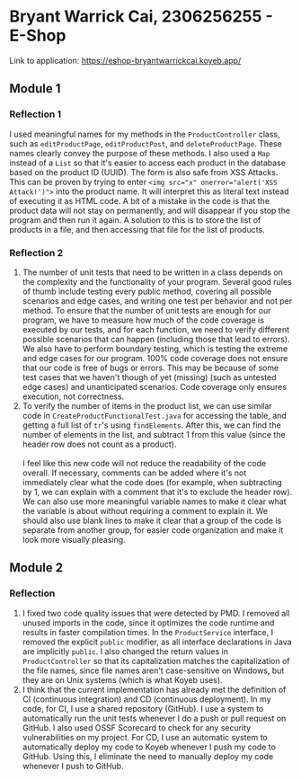 # Bryant Warrick Cai, 2306256255 - E-Shop
Link to application: https://eshop-bryantwarrickcai.koyeb.app/

## Module 1
### Reflection 1
I used meaningful names for my methods in the `ProductController` class, such as `editProductPage`, `editProductPost`, and `deleteProductPage`. These names clearly convey the purpose of these methods. I also used a `Map` instead of a `List` so that it's easier to access each product in the database based on the product ID (UUID). The form is also safe from XSS Attacks. This can be proven by trying to enter `<img src="x" onerror="alert('XSS Attack!')">` into the product name. It will interpret this as literal text instead of executing it as HTML code. A bit of a mistake in the code is that the product data will not stay on permanently, and will disappear if you stop the program and then run it again. A solution to this is to store the list of products in a file, and then accessing that file for the list of products.

### Reflection 2
1. The number of unit tests that need to be written in a class depends on the complexity and the functionality of your program. Several good rules of thumb include testing every public method, covering all possible scenarios and edge cases, and writing one test per behavior and not per method. To ensure that the number of unit tests are enough for our program, we have to measure how much of the code coverage is executed by our tests, and for each function, we need to verify different possible scenarios that can happen (including those that lead to errors). We also have to perform boundary testing, which is testing the extreme and edge cases for our program. 100% code coverage does not ensure that our code is free of bugs or errors. This may be because of some test cases that we haven't though of yet (missing) (such as untested edge cases) and unanticipated scenarios. Code coverage only ensures execution, not correctness.
2. To verify the number of items in the product list, we can use similar code in `CreateProductFunctionalTest.java` for accessing the table, and getting a full list of `tr`'s using `findElements`. After this, we can find the number of elements in the list, and subtract 1 from this value (since the header row does not count as a product).<br><br>
I feel like this new code will not reduce the readability of the code overall. If necessary, comments can be added where it's not immediately clear what the code does (for example, when subtracting by 1, we can explain with a comment that it's to exclude the header row). We can also use more meaningful variable names to make it clear what the variable is about without requiring a comment to explain it. We should also use blank lines to make it clear that a group of the code is separate from another group, for easier code organization and make it look more visually pleasing.

## Module 2
### Reflection
1. I fixed two code quality issues that were detected by PMD. I removed all unused imports in the code, since it optimizes the code runtime and results in faster compilation times. In the `ProductService` interface, I removed the explicit `public` modifier, as all interface declarations in Java are implicitly `public`. I also changed the return values in `ProductController` so that its capitalization matches the capitalization of the file names, since file names aren't case-sensitive on Windows, but they are on Unix systems (which is what Koyeb uses).
2. I think that the current implementation has already met the definition of CI (continuous integration) and CD (continuous deployment). In my code, for CI, I use a shared repository (GitHub). I use a system to automatically run the unit tests whenever I do a push or pull request on GitHub. I also used OSSF Scorecard to check for any security vulnerabilities on my project. For CD, I use an automatic system to automatically deploy my code to Koyeb whenever I push my code to GitHub. Using this, I eliminate the need to manually deploy my code whenever I push to GitHub.

